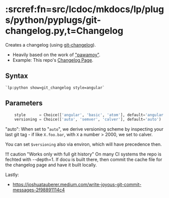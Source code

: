 # :srcref:fn=src/lcdoc/mkdocs/lp/plugs/python/pyplugs/git-changelog.py,t=Changelog

Creates a changelog (using [git-changelog](https://pypi.org/project/git-changelog/)).

- Heavily based on the work of ["pawamoy"](https://github.com/pawamoy).
- Example: This repo's [Changelog Page](../../../../about/changelog.md).

## Syntax

```
`lp:python show=git_changelog style=angular`
```

## Parameters

```python
    style      = Choice(['angular', 'basic', 'atom'], default='angular')
    versioning = Choice(['auto', 'semver', 'calver'], default='auto')
```

"auto": When set to "`auto`", we derive versioning scheme by inspecting your last git tag - if like `X.foo.bar`, with `X` a
number > 2000, we set to calver.

You can set `$versioning` also via environ, which will have precedence then.


!!! caution "Works only with full git history"
    On many CI systems the repo is fechted with --depth=1. If docu is built there, then commit the
    cache file for the changelog page and have it built locally.

Lastly:

- https://joshuatauberer.medium.com/write-joyous-git-commit-messages-2f98891114c4


